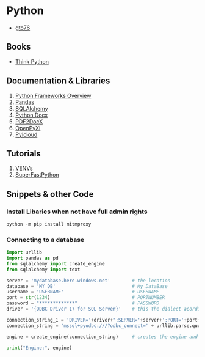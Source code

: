 # Python

- [gto76](https://gto76.github.io/python-cheatsheet)

## Books
- [Think Python](https://greenteapress.com/thinkpython/thinkpython.pdf)

## Documentation & Libraries

1. [Python Frameworks Overview](https://pythonframeworks.com/)
2. [Pandas](https://pandas.pydata.org/pandas-docs/stable/index.html)
3. [SQLAlchemy](https://stackoverflow.com/questions/53704187/connecting-to-an-azure-database-using-sqlalchemy-in-python)
4. [Python Docx](https://stackabuse.com/reading-and-writing-ms-word-files-in-python-via-python-docx-module/)
5. [PDF2DocX](https://dothinking.github.io/pdf2docx/quickstart.convert.html)
6. [OpenPyXl](https://openpyxl.readthedocs.io/en/stable/)
7. [PyIcloud](https://github.com/picklepete/pyicloud)

## Tutorials

1. [VENVs](https://realpython.com/python-virtual-environments-a-primer/)
2. [SuperFastPython](https://superfastpython.com/multiprocessing-pool-python/ )

## Snippets & other Code

### Install Libaries when not have full admin rights

```python
python -m pip install mitmproxy
```

### Connecting to a database
```python
import urllib
import pandas as pd
from sqlalchemy import create_engine
from sqlalchemy import text

server = 'mydatabase.here.windows.net'        # the location
database = 'MY_DB'                            # My DataBase
username = 'USERNAME'                         # USERNAME
port = str(1234)                              # PORTNUMBER
password = "*************"                    # PASSWORD
driver = '{ODBC Driver 17 for SQL Server}'    # this the dialect acording to https://docs.sqlalchemy.org/en/20/core/connections.html

connection_string_1 = 'DRIVER='+driver+';SERVER='+server+';PORT='+port+';UID='+username+';DATABASE='+ database + ';PWD='+ password
connection_string = 'mssql+pyodbc:///?odbc_connect=' + urllib.parse.quote_plus(connection_string_1)

engine = create_engine(connection_string)     # creates the engine and can be re-used to use this database

print("Engine:", engine)
```
